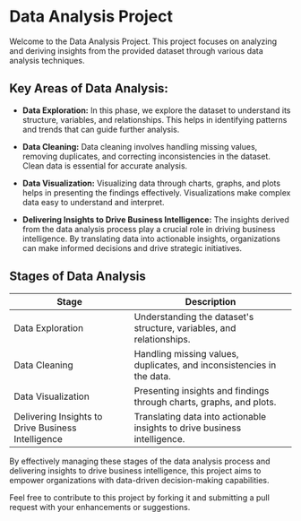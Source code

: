# Data Analysis Project

Welcome to the Data Analysis Project. This project focuses on analyzing and deriving insights from the provided dataset through various data analysis techniques.

## Key Areas of Data Analysis:

- **Data Exploration:** In this phase, we explore the dataset to understand its structure, variables, and relationships. This helps in identifying patterns and trends that can guide further analysis.

- **Data Cleaning:** Data cleaning involves handling missing values, removing duplicates, and correcting inconsistencies in the dataset. Clean data is essential for accurate analysis.

- **Data Visualization:** Visualizing data through charts, graphs, and plots helps in presenting the findings effectively. Visualizations make complex data easy to understand and interpret.

- **Delivering Insights to Drive Business Intelligence:** The insights derived from the data analysis process play a crucial role in driving business intelligence. By translating data into actionable insights, organizations can make informed decisions and drive strategic initiatives.

## Stages of Data Analysis

| Stage               | Description                                                                                      |
|--------------------- |--------------------------------------------------------------------------------------------------|
| Data Exploration     | Understanding the dataset's structure, variables, and relationships.                              |
| Data Cleaning        | Handling missing values, duplicates, and inconsistencies in the data.                               |
| Data Visualization   | Presenting insights and findings through charts, graphs, and plots.                                 |
| Delivering Insights to Drive Business Intelligence | Translating data into actionable insights to drive business intelligence. |

By effectively managing these stages of the data analysis process and delivering insights to drive business intelligence, this project aims to empower organizations with data-driven decision-making capabilities.

Feel free to contribute to this project by forking it and submitting a pull request with your enhancements or suggestions.
